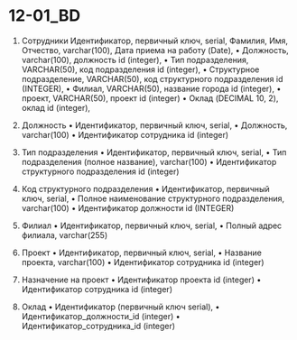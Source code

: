 # 12-01_BD
1. Сотрудники
Идентификатор, первичный ключ, serial,
Фамилия, Имя, Отчество, varchar(100),
Дата приема на работу (Date),
•  Должность, varchar(100), должность id (integer),
•  Тип подразделения, VARCHAR(50), код подразделения id (integer),
•  Структурное подразделение, VARCHAR(50), код структурного подразделения id (INTEGER),
•  Филиал, VARCHAR(50), название города id (integer),
•  проект, VARCHAR(50), проект id (integer)
•  Оклад (DECIMAL 10, 2), оклад id (integer),

2. Должность
•  Идентификатор, первичный ключ, serial,
•  Должность, varchar(100)
•  Идентификатор сотрудника id (integer)
3. Тип подразделения
•  Идентификатор, первичный ключ, serial,
•  Тип подразделения (полное название), varchar(100)
•  Идентификатор структурного подразделения id (integer)
4. Код структурного подразделения
•  Идентификатор, первичный ключ, serial,
•  Полное наименование структурного подразделения, varchar(100)
•  Идентификатор должности id (INTEGER)
5. Филиал
•  Идентификатор, первичный ключ, serial,
•  Полный адрес филиала, varchar(255)
6. Проект
•  Идентификатор, первичный ключ, serial,
•  Название проекта, varchar(100)
•  Идентификатор сотрудника id (integer)
7. Назначение на проект
•  Идентификатор проекта id (integer)
•  Идентификатор сотрудника id (integer)
8. Оклад
•  Идентификатор (первичный ключ serial),
•  Идентификатор_должности_id (integer)
•  Идентификатор_сотрудника_id (integer)
